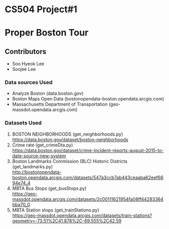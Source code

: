 # CS504 Project#1
# Proper Boston Tour
## Contributors
- Soo Hyeok Lee
- Soojee Lee

### Data sources Used
- Analyze Boston (data.boston.gov)
- Boston Maps Open Data (bostonopendata-boston.opendata.arcgis.com)
- Massachusetts Department of Transportation (geo-massdot.opendata.arcgis.com)

### Datasets Used

1. BOSTON NEIGHBORHOODS (get_neighborhoods.py)  
https://data.boston.gov/dataset/boston-neighborhoods
2. Crime rate (get_crimeDta.py)  
https://data.boston.gov/dataset/crime-incident-reports-august-2015-to-date-source-new-system
3. Boston Landmarks Commission (BLC) Historic Districts (get_landmarks.py)   
http://bostonopendata-boston.opendata.arcgis.com/datasets/547a3ccb7ab443ceaaba62eef6694e74_4
4. MBTA Bus Stops (get_busStops.py)  
https://geo-massdot.opendata.arcgis.com/datasets/2c00111621954fa08ff44283364bba70_0
5. MBTA Station stops (get_trainStations.py)  
https://geo-massdot.opendata.arcgis.com/datasets/train-stations?geometry=-73.51%2C41.878%2C-69.555%2C42.59
